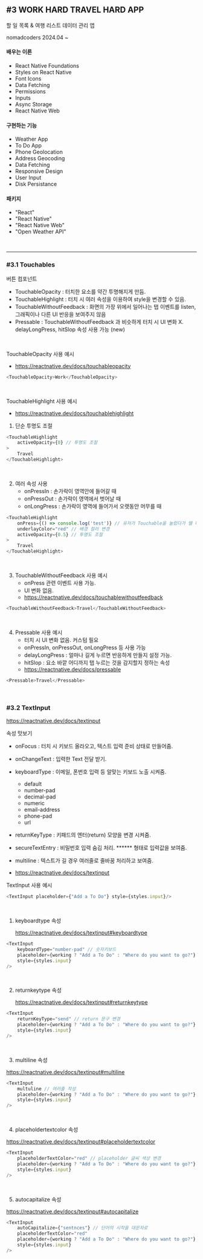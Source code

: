 ## #3 WORK HARD TRAVEL HARD APP

할 일 목록 & 여행 리스트 데이터 관리 앱

nomadcoders 2024.04 ~

#### 배우는 이론
- React Native Foundations
- Styles on React Native
- Font Icons
- Data Fetching
- Permissions
- Inputs
- Async Storage
- React Native Web

#### 구현하는 기능
- Weather App
- To Do App
- Phone Geolocation
- Address Geocoding
- Data Fetching
- Responsive Design
- User Input
- Disk Persistance

#### 패키지
- "React"
- "React Native"
- "React Native Web"
- "Open Weather API"

<br>

---

### #3.1 Touchables

버튼 컴포넌트
- TouchableOpacity : 터치한 요소를 약간 투명해지게 만듬.
- TouchableHighlight : 터치 시 여러 속성을 이용하여 style을 변경할 수 있음.
- TouchableWithoutFeedback : 화면의 가장 위에서 일어나는 탭 이벤트를 listen, 그래픽이나 다른 UI 반응을 보여주지 않음
- Pressable : TouchableWithoutFeedback 과 비슷하게 터치 시 UI 변화 X. delayLongPress, hitSlop 속성 사용 가능 (new)

<br>

TouchableOpacity 사용 예시
- https://reactnative.dev/docs/touchableopacity
```js
<TouchableOpacity>Work</TouchableOpacity>
```
<br>

TouchableHighlight 사용 예시<br>
- https://reactnative.dev/docs/touchablehighlight
1. 단순 투명도 조절 
```js
<TouchableHighlight
    activeOpacity={0} // 투명도 조절
>
    Travel
</TouchableHighlight>
```
<br>

2. 여러 속성 사용
    - onPressIn : 손가락이 영역안에 들어갈 때
    - onPressOut : 손가락이 영역에서 벗어날 때
    - onLongPress : 손가락이 영역에 들어가서 오랫동안 머무를 때
```js
<TouchableHighlight
    onPress={() => console.log('test')} // 유저가 Touchable을 눌렀다가 뗄 때 발생하는 이벤트
    underlayColor="red" // 배경 컬러 변경
    activeOpacity={0.5} // 투명도 조절
>
    Travel
</TouchableHighlight>
```
<br> 

3. TouchableWithoutFeedback 사용 예시
    - onPress 관련 이벤트 사용 가능. 
    - UI 변화 없음.
    - https://reactnative.dev/docs/touchablewithoutfeedback
```js
<TouchableWithoutFeedback>Travel</TouchableWithoutFeedback>
```
<br>

4. Pressable 사용 예시
    - 터치 시 UI 변화 없음. 커스텀 필요
    - onPressIn, onPressOut, onLongPress 등 사용 가능
    - delayLongPress : 얼마나 길게 누르면 반응하게 만들지 설정 가능.
    - hitSlop : 요소 바깥 어디까지 탭 누르는 것을 감지할지 정하는 속성
    - https://reactnative.dev/docs/pressable
```js
<Pressable>Travel</Pressable>
```

<br>

### #3.2 TextInput

https://reactnative.dev/docs/textinput

속성 맛보기
- onFocus : 터치 시 키보드 올라오고, 텍스트 입력 준비 상태로 만들어줌. 
- onChangeText : 입력한 Text 전달 받기.
- keyboardType : 이메일, 폰번호 입력 등 알맞는 키보드 노출 시켜줌.
    - default
    - number-pad
    - decimal-pad
    - numeric
    - email-address
    - phone-pad
    - url
- returnKeyType : 키패드의 엔터(return) 모양을 변경 시켜줌.
- secureTextEntry : 비밀번호 입력 숨김 처리. ****** 형태로 입력값을 보여줌.
- multiline : 텍스트가 길 경우 여러줄로 줄바꿈 처리하고 보여줌.

- https://reactnative.dev/docs/textinput

TextInput 사용 예시

```js
<TextInput placeholder={"Add a To Do"} style={styles.input}/>
```
<br>

1. keyboardtype 속성

    https://reactnative.dev/docs/textinput#keyboardtype

```js
<TextInput
    keyboardType="number-pad" // 숫자키보드
    placeholder={working ? "Add a To Do" : "Where do you want to go?"}
    style={styles.input}
/>
```

<br>

2. returnkeytype 속성

    https://reactnative.dev/docs/textinput#returnkeytype

```js
<TextInput
    returnKeyType="send" // return 문구 변경
    placeholder={working ? "Add a To Do" : "Where do you want to go?"}
    style={styles.input}
/>
```
<br>

3. multiline 속성

https://reactnative.dev/docs/textinput#multiline

```js
<TextInput
    multuline // 여러줄 작성
    placeholder={working ? "Add a To Do" : "Where do you want to go?"}
    style={styles.input}
/>
```
<br>

4. placeholdertextcolor 속성

https://reactnative.dev/docs/textinput#placeholdertextcolor

```js
<TextInput
    placeholderTextColor="red" // placeholder 글씨 색상 변경
    placeholder={working ? "Add a To Do" : "Where do you want to go?"}
    style={styles.input}
/>
```
<br>

5. autocapitalize 속성

https://reactnative.dev/docs/textinput#autocapitalize

```js
<TextInput
    autoCapitalize={"sentnces"} // 단어의 시작을 대문자로
    placeholderTextColor="red"
    placeholder={working ? "Add a To Do" : "Where do you want to go?"}
    style={styles.input}
/>
```

<br>